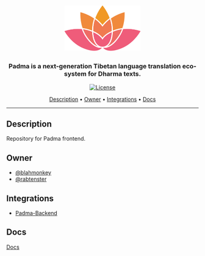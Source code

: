 <h1 align="center">
  <br>
  <a href="http://eka.to"><img src="https://raw.githubusercontent.com/Lotus-King-Research/Home/main/Assets/Images/Lotus-King-Research-Logo-Transparent.png" alt="Lotus King Research" width="200"></a>
  <br>
</h1>

<h3 align="center">Padma is a next-generation Tibetan language translation eco-system for Dharma texts. </h3>

<p align="center">
  
  <a href="https://creativecommons.org/licenses/by-sa/4.0/">
    <img width=150px src="https://upload.wikimedia.org/wikipedia/commons/thumb/1/12/Cc-by-nc-sa_icon.svg/1280px-Cc-by-nc-sa_icon.svg.png" alt="License">
  </a>
</p>

<p align="center">
  <a href="#description">Description</a> •
  <a href="#owner">Owner</a> •
  <a href="#integrations">Integrations</a> •
  <a href="#docs">Docs</a>
</p>
<hr>

## Description

Repository for Padma frontend.

## Owner

- [@blahmonkey](https://github.com/blahmonkey)
- [@rabtenster](https://github.com/rabtenster)

## Integrations

- [Padma-Backend](https://github.com/Lotus-King-Research/Padma-Backend)

## Docs

[Docs](https://github.com/Lotus-King-Research/Padma-Frontend/tree/master/docs)
